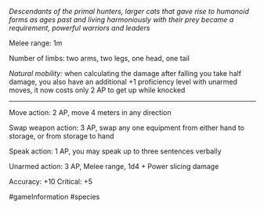 *Descendants of the primal hunters, larger cats that gave rise to humanoid forms as ages past and living harmoniously with their prey became a requirement, powerful warriors and leaders*

Melee range: 1m

Number of limbs: two arms, two legs, one head, one tail

*Natural mobility:* when calculating the damage after falling you take half damage, you also have an additional +1 proficiency level with unarmed moves, it now costs only 2 AP to get up while knocked

---

Move action: 2 AP, move 4 meters in any direction

Swap weapon action: 3 AP, swap any one equipment from either hand to storage, or from storage to hand

Speak action: 1 AP, you may speak up to three sentences verbally

Unarmed action: 3 AP, Melee range, 1d4 + Power slicing damage

Accuracy: +10
Critical: +5

#gameInformation #species